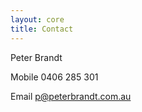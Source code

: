 ```yaml
---
layout: core
title: Contact
---
```


Peter Brandt

Mobile 0406 285 301

Email [p@peterbrandt.com.au](mailto:p@peterbrandt.com.au)

